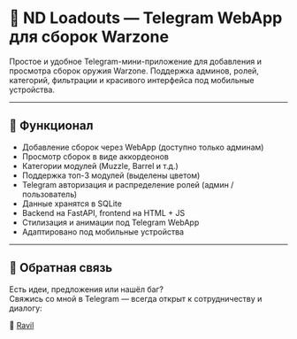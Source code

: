 # 🎯 ND Loadouts — Telegram WebApp для сборок Warzone

Простое и удобное Telegram-мини-приложение для добавления и просмотра сборок оружия Warzone. Поддержка админов, ролей, категорий, фильтрации и красивого интерфейса под мобильные устройства.

---

## 🚀 Функционал

- Добавление сборок через WebApp (доступно только админам)
- Просмотр сборок в виде аккордеонов
- Категории модулей (Muzzle, Barrel и т.д.)
- Поддержка топ-3 модулей (выделены цветом)
- Telegram авторизация и распределение ролей (админ / пользователь)
- Данные хранятся в SQLite
- Backend на FastAPI, frontend на HTML + JS
- Стилизация и анимации под Telegram WebApp
- Адаптировано под мобильные устройства

---

## 🤝 Обратная связь

Есть идеи, предложения или нашёл баг?  
Свяжись со мной в Telegram — всегда открыт к сотрудничеству и диалогу:

📩 [Ravil](https://t.me/nd_admin95)
